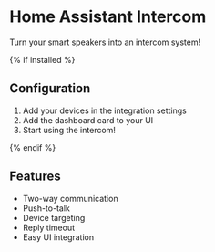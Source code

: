 # Home Assistant Intercom

Turn your smart speakers into an intercom system!

{% if installed %}
## Configuration

1. Add your devices in the integration settings
2. Add the dashboard card to your UI
3. Start using the intercom!

{% endif %}

## Features

- Two-way communication
- Push-to-talk
- Device targeting
- Reply timeout
- Easy UI integration